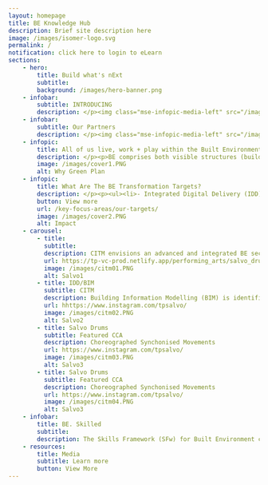 ```yaml
---
layout: homepage
title: BE Knowledge Hub
description: Brief site description here
image: /images/isomer-logo.svg
permalink: /
notification: click here to login to eLearn
sections:
    - hero:
        title: Build what's nExt
        subtitle: 
        background: /images/hero-banner.png
    - infobar:
        subtitle: INTRODUCING
        description: </p><img class="mse-infopic-media-left" src="/images/be01.PNG" alt="partner" /><p class="mse-none"> </p><img class="mse-infopic-media-left" src="/images/cover3.PNG" alt="partner" /><p class="mse-none">
    - infobar:
        subtitle: Our Partners
        description: </p><img class="mse-infopic-media-left" src="/images/partner2.PNG" alt="partner" /><p class="mse-none">
    - infopic:
        title: All of us live, work + play within the Built Environment
        description: </p><p>BE comprises both visible structures (buildings) & invisible infrastructure (pipes, cabling) that enable the connectivity and conveniences of our modern life. 
        image: /images/cover1.PNG
        alt: Why Green Plan
    - infopic:
        title: What Are The BE Transformation Targets?
        description: </p><p><ul><li>- Integrated Digital Delivery (IDD) up to 60 projects by 2020</li><li>- DfMA adoption to 40% by 2020</li><li>- Green 80% of building by 2030 </li><li> </li><li>By 2025, skills-training for:</li><li>- 20,000 in BIM/IDD</li><li>- 35,000 in DfMA</li><li>- 25,000 in Green Building Technology</li></ul>
        button: View more
        url: /key-focus-areas/our-targets/
        image: /images/cover2.PNG
        alt: Impact
    - carousel:
        - title: 
          subtitle:
          description: CITM envisions an advanced and integrated BE sector with adoption of leading technologies, led by progressive and collaborative firms; and supported by a skilled and competent workforce
          url: https://tp-vc-prod.netlify.app/performing_arts/salvo_drums/
          image: /images/citm01.PNG  
          alt: Salvo1
        - title: IDD/BIM
          subtitle: CITM
          description: Building Information Modelling (BIM) is identified as a key technology to improve productivity & level of integration across various disciplines across the entire construction value chain. Adoption of BIM is key to the success of Integrated Digital Delivery (IDD).
          url: hhttps://www.instagram.com/tpsalvo/
          image: /images/citm02.PNG
          alt: Salvo2
        - title: Salvo Drums
          subtitle: Featured CCA
          description: Choreographed Synchonised Movements
          url: https://www.instagram.com/tpsalvo/
          image: /images/citm03.PNG
          alt: Salvo3
        - title: Salvo Drums
          subtitle: Featured CCA
          description: Choreographed Synchonised Movements
          url: https://www.instagram.com/tpsalvo/
          image: /images/citm04.PNG
          alt: Salvo3
    - infobar:
        title: BE. Skilled
        subtitle: 
        description: The Skills Framework (SFw) for Built Environment contains info on the sector, occupations/job roles, skills & competencies required for each job role, career pathways, and list of training programmes to help facilitate skills upgrading & mastery</p><img class="mse-infopic-media-left" src="/images/sfw1.PNG" alt="partner" /><p class="mse-none"> </p><img class="mse-infopic-media-left" src="/images/sfw.PNG" alt="partner" /><p class="mse-none">
    - resources:
        title: Media
        subtitle: Learn more
        button: View More
---
```

